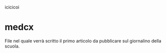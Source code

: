 icicicoi

# medcx


File nel quale verrà scritto il primo articolo da pubblicare sul giornalino della scuola.